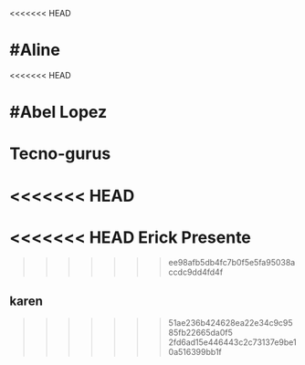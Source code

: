 <<<<<<< HEAD

#Aline
=======
<<<<<<< HEAD


#Abel Lopez 
=======
# Tecno-gurus
<<<<<<< HEAD
=======
<<<<<<< HEAD
Erick Presente
=======
>>>>>>> ee98afb5db4fc7b0f5e5fa95038accdc9dd4fd4f
## karen
>>>>>>> 51ae236b424628ea22e34c9c9585fb22665da0f5
>>>>>>> 2fd6ad15e446443c2c73137e9be10a516399bb1f
